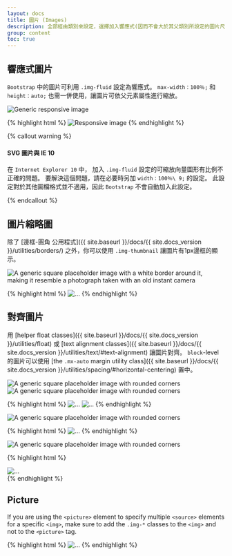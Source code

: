 ```yaml
---
layout: docs
title: 圖片 (Images)
description: 全部經由類別來設定，選擇加入響應式(因而不會大於其父類別所設定的圖片尺寸)與增加輕巧樣式之文件和範例。
group: content
toc: true
---
```


## 響應式圖片

`Bootstrap` 中的圖片可利用 `.img-fluid` 設定為響應式。 `max-width：100％;` 和 `height：auto;` 也需一併使用，讓圖片可依父元素屬性進行縮放。


<div class="bd-example">
  <img data-src="holder.js/100px250" class="img-fluid" alt="Generic responsive image">
</div>

{% highlight html %}
<img src="..." class="img-fluid" alt="Responsive image">
{% endhighlight %}

{% callout warning %}

#### SVG 圖片與 IE 10

在 `Internet Explorer 10` 中， 加入 `.img-fluid` 設定的可縮放向量圖形有比例不正確的問題。 要解決這個問題，請在必要時另加 `width：100％\ 9;` 的設定。 此設定對於其他圖檔格式並不適用，因此 `Bootstrap` 不會自動加入此設定。


{% endcallout %}

## 圖片縮略圖

除了 [邊框-圓角 公用程式]({{ site.baseurl }}/docs/{{ site.docs_version }}/utilities/borders/) 之外，你可以使用 `.img-thumbnail` 讓圖片有1px邊框的顯示。


<div class="bd-example bd-example-images">
  <img data-src="holder.js/200x200" class="img-thumbnail" alt="A generic square placeholder image with a white border around it, making it resemble a photograph taken with an old instant camera">
</div>

{% highlight html %}
<img src="..." alt="..." class="img-thumbnail">
{% endhighlight %}

## 對齊圖片

用 [helper float classes]({{ site.baseurl }}/docs/{{ site.docs_version }}/utilities/float) 或 [text alignment classes]({{ site.baseurl }}/docs/{{ site.docs_version }}/utilities/text/#text-alignment) 讓圖片對齊。
 `block`-level 的圖片可以使用 [the `.mx-auto` margin utility class]({{ site.baseurl }}/docs/{{ site.docs_version }}/utilities/spacing/#horizontal-centering) 置中。

<div class="bd-example bd-example-images">
  <img data-src="holder.js/200x200" class="rounded float-left" alt="A generic square placeholder image with rounded corners">
  <img data-src="holder.js/200x200" class="rounded float-right" alt="A generic square placeholder image with rounded corners">
</div>

{% highlight html %}
<img src="..." class="rounded float-left" alt="...">
<img src="..." class="rounded float-right" alt="...">
{% endhighlight %}

<div class="bd-example bd-example-images">
  <img data-src="holder.js/200x200" class="rounded mx-auto d-block" alt="A generic square placeholder image with rounded corners">
</div>

{% highlight html %}
<img src="..." class="rounded mx-auto d-block" alt="...">
{% endhighlight %}

<div class="bd-example bd-example-images">
  <div class="text-center">
    <img data-src="holder.js/200x200" class="rounded" alt="A generic square placeholder image with rounded corners">
  </div>
</div>

{% highlight html %}
<div class="text-center">
  <img src="..." class="rounded" alt="...">
</div>
{% endhighlight %}


## Picture

If you are using the `<picture>` element to specify multiple `<source>` elements for a specific `<img>`, make sure to add the `.img-*` classes to the `<img>` and not to the `<picture>` tag.

{% highlight html %}
​<picture>
  <source srcset="..." type="image/svg+xml">
  <img src="..." class="img-fluid img-thumbnail" alt="...">
</picture>
{% endhighlight %}
